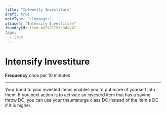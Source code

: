 ```yaml
---
title: "Intensify Investiture"
draft: true
noteType: ":luggage:"
aliases: "Intensify Investiture"
foundryId: Item.AdIs9STV3s3doVAT
tags:
  - Item
---
```


# Intensify Investiture

**Frequency** once per 10 minutes

* * *

Your bond to your invested items enables you to put more of yourself into them. If you next action is to activate an invested item that has a saving throw DC, you can use your thaumaturge class DC instead of the item's DC if it is higher.
